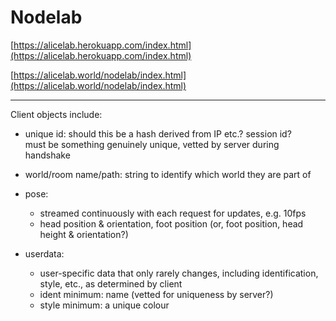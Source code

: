 # Nodelab

[https://alicelab.herokuapp.com/index.html](https://alicelab.herokuapp.com/index.html)

[https://alicelab.world/nodelab/index.html](https://alicelab.world/nodelab/index.html)



-----

Client objects include:

- unique id: should this be a hash derived from IP etc.? session id?    
  must be something genuinely unique, vetted by server during handshake

- world/room name/path: string to identify which world they are part of

- pose: 
	- streamed continuously with each request for updates, e.g. 10fps
	- head position & orientation, foot position (or, foot position, head height & orientation?)

- userdata:
	- user-specific data that only rarely changes, including identification, style, etc., as determined by client
	- ident minimum: name (vetted for uniqueness by server?)
	- style minimum: a unique colour